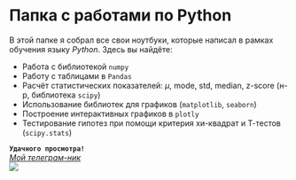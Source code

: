 # Папка с работами по Python
В этой папке я собрал все свои ноутбуки, которые написал в рамках обучения языку *Python*. Здесь вы найдёте:  
* Работа с библиотекой `numpy`
* Работу с таблицами в `Pandas`  
* Расчёт статистических показателей: $\mu$, mode, std, median, z-score (н-р, библиотека `scipy`)
* Использование библиотек для графиков (`matplotlib`, `seaborn`)
* Построение интерактивных графиков в `plotly`
* Тестирование гипотез при помощи критерия хи-квадрат и Т-тестов (`scipy.stats`)

**`Удачного просмотра!`**  
*[Мой телеграм-ник](t.me/fressssh)*  
![](https://bodrumtour.ru/wp-content/uploads/2021/10/425261_original.jpg)
